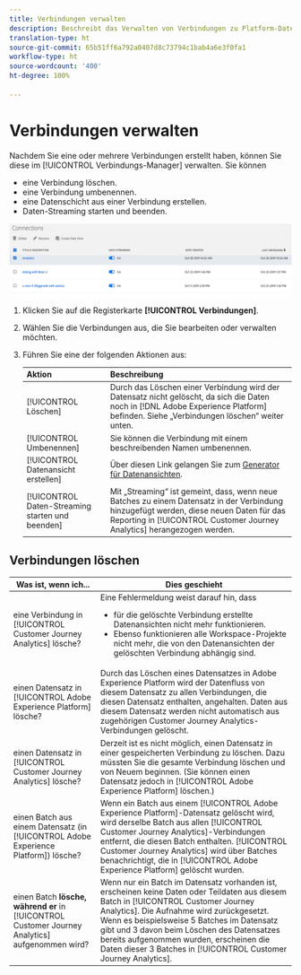 ```yaml
---
title: Verbindungen verwalten
description: Beschreibt das Verwalten von Verbindungen zu Platform-Datensätzen.
translation-type: ht
source-git-commit: 65b51ff6a792a0407d8c73794c1bab4a6e3f0fa1
workflow-type: ht
source-wordcount: '400'
ht-degree: 100%

---
```



# Verbindungen verwalten

Nachdem Sie eine oder mehrere Verbindungen erstellt haben, können Sie diese im [!UICONTROL Verbindungs-Manager] verwalten. Sie können

* eine Verbindung löschen.
* eine Verbindung umbenennen.
* eine Datenschicht aus einer Verbindung erstellen.
* Daten-Streaming starten und beenden.

![Connections Manager](assets/connections-manager.png)

1. Klicken Sie auf die Registerkarte **[!UICONTROL Verbindungen]**.

2. Wählen Sie die Verbindungen aus, die Sie bearbeiten oder verwalten möchten.

3. Führen Sie eine der folgenden Aktionen aus:

   | Aktion | Beschreibung |
   |---|---|
   | [!UICONTROL Löschen] | Durch das Löschen einer Verbindung wird der Datensatz nicht gelöscht, da sich die Daten noch in [!DNL Adobe Experience Platform] befinden. Siehe „Verbindungen löschen“ weiter unten. |
   | [!UICONTROL Umbenennen] | Sie können die Verbindung mit einem beschreibenden Namen umbenennen. |
   | [!UICONTROL Datenansicht erstellen] | Über diesen Link gelangen Sie zum [Generator für Datenansichten](/help/data-views/create-dataview.md). |
   | [!UICONTROL Daten-Streaming starten und beenden] | Mit „Streaming“ ist gemeint, dass, wenn neue Batches zu einem Datensatz in der Verbindung hinzugefügt werden, diese neuen Daten für das Reporting in [!UICONTROL Customer Journey Analytics] herangezogen werden. |

## Verbindungen löschen

| Was ist, wenn ich... | Dies geschieht |
| --- | --- |
| eine Verbindung in [!UICONTROL Customer Journey Analytics] lösche? | Eine Fehlermeldung weist darauf hin, dass<ul><li>für die gelöschte Verbindung erstellte Datenansichten nicht mehr funktionieren.</li><li> Ebenso funktionieren alle Workspace-Projekte nicht mehr, die von den Datenansichten der gelöschten Verbindung abhängig sind.</li></ul> |
| einen Datensatz in [!UICONTROL Adobe Experience Platform] lösche? | Durch das Löschen eines Datensatzes in Adobe Experience Platform wird der Datenfluss von diesem Datensatz zu allen Verbindungen, die diesen Datensatz enthalten, angehalten. Daten aus diesem Datensatz werden nicht automatisch aus zugehörigen Customer Journey Analytics-Verbindungen gelöscht. |
| einen Datensatz in [!UICONTROL Customer Journey Analytics] lösche? | Derzeit ist es nicht möglich, einen Datensatz in einer gespeicherten Verbindung zu löschen. Dazu müssten Sie die gesamte Verbindung löschen und von Neuem beginnen. (Sie können einen Datensatz jedoch in [!UICONTROL Adobe Experience Platform] löschen.) |
| einen Batch aus einem Datensatz (in [!UICONTROL Adobe Experience Platform]) lösche? | Wenn ein Batch aus einem [!UICONTROL Adobe Experience Platform]-Datensatz gelöscht wird, wird derselbe Batch aus allen [!UICONTROL Customer Journey Analytics]-Verbindungen entfernt, die diesen Batch enthalten. [!UICONTROL Customer Journey Analytics] wird über Batches benachrichtigt, die in [!UICONTROL Adobe Experience Platform] gelöscht wurden. |
| einen Batch **lösche, während er** in [!UICONTROL Customer Journey Analytics] aufgenommen wird? | Wenn nur ein Batch im Datensatz vorhanden ist, erscheinen keine Daten oder Teildaten aus diesem Batch in [!UICONTROL Customer Journey Analytics]. Die Aufnahme wird zurückgesetzt. Wenn es beispielsweise 5 Batches im Datensatz gibt und 3 davon beim Löschen des Datensatzes bereits aufgenommen wurden, erscheinen die Daten dieser 3 Batches in [!UICONTROL Customer Journey Analytics]. |
